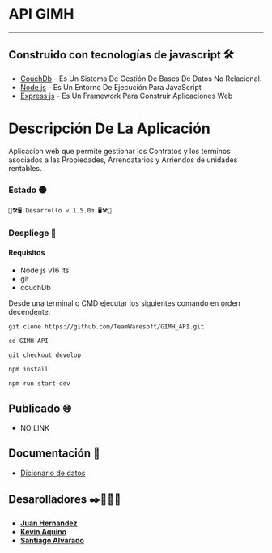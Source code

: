 # API GIMH

---

## Construido con tecnologías de javascript 🛠️

-   [CouchDb](http://couchdb.apache.org/) - Es Un Sistema De Gestión De Bases De Datos No Relacional.
-   [Node js](https://nodejs.org/es/) - Es Un Entorno De Ejecución Para JavaScript
-   [Express js](https://expressjs.com/es/) - Es Un Framework Para Construir Aplicaciones Web

# Descripción De La Aplicación 

Aplicacion web que permite gestionar los Contratos y los terminos asociados a las Propiedades, Arrendatarios y Arriendos de unidades rentables.

### Estado  🟠 

```
🚧🛠🖥 Desarrollo v 1.5.0α 🖥🛠🚧
```

### Despliege 🚀

#### Requisitos 
- Node js  v16 lts
- git
- couchDb

Desde una terminal o CMD ejecutar los siguientes comando en orden decendente. 

```
git clone https://github.com/TeamWaresoft/GIMH_API.git

cd GIMH-API

git checkout develop

npm install

npm run start-dev

```

## Publicado  🌐 

-   NO LINK


## Documentación 📄 

- [Dicionario de datos](/doc/documentaciónSchema.md)

## Desarolladores ✒️👨🏻‍💻 

-   [**Juan Hernandez**](https://github.com/Juanhernandez04)
-   [**Kevin Aquino**](https://github.com/UN1T7D)
-   [**Santiago Alvarado**](https://github.com/Santiago079393)
